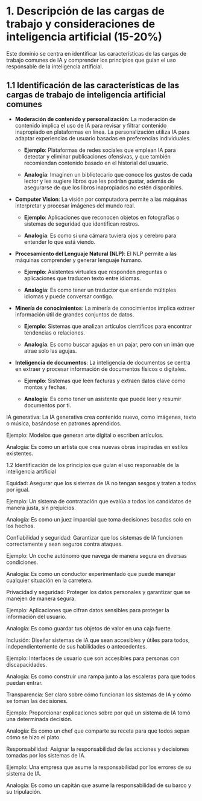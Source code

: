 # 1. Descripción de las cargas de trabajo y consideraciones de inteligencia artificial (15-20%)

Este dominio se centra en identificar las características de las cargas de trabajo comunes de IA y comprender los principios que guían el uso responsable de la inteligencia artificial.

## 1.1 Identificación de las características de las cargas de trabajo de inteligencia artificial comunes

- **Moderación de contenido y personalización**: La moderación de contenido implica el uso de IA para revisar y filtrar contenido inapropiado en plataformas en línea. La personalización utiliza IA para adaptar experiencias de usuario basadas en preferencias individuales.

    -   **Ejemplo**: Plataformas de redes sociales que emplean IA para detectar y eliminar publicaciones ofensivas, y que también recomiendan contenido basado en el historial del usuario.

    - **Analogía**: Imaginen un bibliotecario que conoce los gustos de cada lector y les sugiere libros que les podrían gustar, además de asegurarse de que los libros inapropiados no estén disponibles.

- **Computer Vision**: La visión por computadora permite a las máquinas interpretar y procesar imágenes del mundo real.

  - **Ejemplo**: Aplicaciones que reconocen objetos en fotografías o sistemas de seguridad que identifican rostros.

  -   **Analogía**: Es como si una cámara tuviera ojos y cerebro para entender lo que está viendo.

-   **Procesamiento del Lenguaje Natural (NLP)**: El NLP permite a las máquinas comprender y generar lenguaje humano.

    -   **Ejemplo**: Asistentes virtuales que responden preguntas o aplicaciones que traducen texto entre idiomas.

    -   **Analogía**: Es como tener un traductor que entiende múltiples idiomas y puede conversar contigo.

- **Minería de conocimientos**: La minería de conocimientos implica extraer información útil de grandes conjuntos de datos.

  -   **Ejemplo**: Sistemas que analizan artículos científicos para encontrar tendencias o relaciones.

  -   **Analogía**: Es como buscar agujas en un pajar, pero con un imán que atrae solo las agujas.

- **Inteligencia de documentos**: La inteligencia de documentos se centra en extraer y procesar información de documentos físicos o digitales.

    - **Ejemplo**: Sistemas que leen facturas y extraen datos clave como montos y fechas.

  -   **Analogía**: Es como tener un asistente que puede leer y resumir documentos por ti.

IA generativa: La IA generativa crea contenido nuevo, como imágenes, texto o música, basándose en patrones aprendidos.

Ejemplo: Modelos que generan arte digital o escriben artículos.

Analogía: Es como un artista que crea nuevas obras inspiradas en estilos existentes.

1.2 Identificación de los principios que guían el uso responsable de la inteligencia artificial

Equidad: Asegurar que los sistemas de IA no tengan sesgos y traten a todos por igual.

Ejemplo: Un sistema de contratación que evalúa a todos los candidatos de manera justa, sin prejuicios.

Analogía: Es como un juez imparcial que toma decisiones basadas solo en los hechos.

Confiabilidad y seguridad: Garantizar que los sistemas de IA funcionen correctamente y sean seguros contra ataques.

Ejemplo: Un coche autónomo que navega de manera segura en diversas condiciones.

Analogía: Es como un conductor experimentado que puede manejar cualquier situación en la carretera.

Privacidad y seguridad: Proteger los datos personales y garantizar que se manejen de manera segura.

Ejemplo: Aplicaciones que cifran datos sensibles para proteger la información del usuario.

Analogía: Es como guardar tus objetos de valor en una caja fuerte.

Inclusión: Diseñar sistemas de IA que sean accesibles y útiles para todos, independientemente de sus habilidades o antecedentes.

Ejemplo: Interfaces de usuario que son accesibles para personas con discapacidades.

Analogía: Es como construir una rampa junto a las escaleras para que todos puedan entrar.

Transparencia: Ser claro sobre cómo funcionan los sistemas de IA y cómo se toman las decisiones.

Ejemplo: Proporcionar explicaciones sobre por qué un sistema de IA tomó una determinada decisión.

Analogía: Es como un chef que comparte su receta para que todos sepan cómo se hizo el plato.

Responsabilidad: Asignar la responsabilidad de las acciones y decisiones tomadas por los sistemas de IA.

Ejemplo: Una empresa que asume la responsabilidad por los errores de su sistema de IA.

Analogía: Es como un capitán que asume la responsabilidad de su barco y su tripulación.
